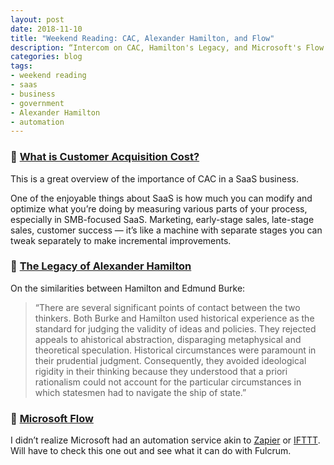 ```yaml
---
layout: post
date: 2018-11-10
title: "Weekend Reading: CAC, Alexander Hamilton, and Flow"
description: “Intercom on CAC, Hamilton's Legacy, and Microsoft's Flow service.”
categories: blog
tags:
- weekend reading
- saas
- business
- government
- Alexander Hamilton
- automation
---
```


### 🛒 [What is Customer Acquisition Cost?](https://www.intercom.com/blog/what-is-customer-acquisition-cost/ "Intercom on CAC")

This is a great overview of the importance of CAC in a SaaS business.

One of the enjoyable things about SaaS is how much you can modify and optimize what you’re doing by measuring various parts of your process, especially in SMB-focused SaaS. Marketing, early-stage sales, late-stage sales, customer success — it’s like a machine with separate stages you can tweak separately to make incremental improvements.

### 📜 [The Legacy of Alexander Hamilton](https://theimaginativeconservative.org/2012/07/legacy-of-alexander-hamilton.html "Legacy of Alexander Hamilton")

On the similarities between Hamilton and Edmund Burke:

> “There are several significant points of contact between the two thinkers. Both Burke and Hamilton used historical experience as the standard for judging the validity of ideas and policies. They rejected appeals to ahistorical abstraction, disparaging metaphysical and theoretical speculation. Historical circumstances were paramount in their prudential judgment. Consequently, they avoided ideological rigidity in their thinking because they understood that a priori rationalism could not account for the particular circumstances in which statesmen had to navigate the ship of state.”

### 🚰 [Microsoft Flow](https://flow.microsoft.com/en-us/ "Microsoft Flow")

I didn’t realize Microsoft had an automation service akin to [Zapier](https://zapier.com "Zapier") or [IFTTT](https://ifttt.com "IFTTT"). Will have to check this one out and see what it can do with Fulcrum.
